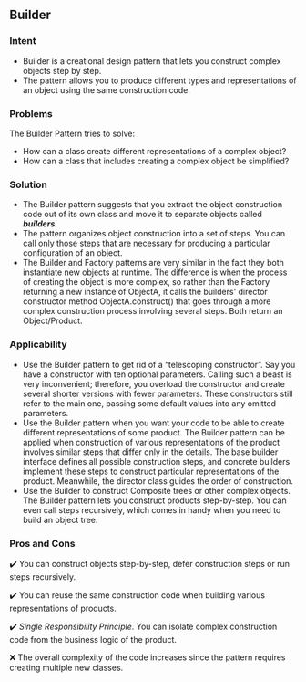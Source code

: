 ## Builder

### Intent

- Builder is a creational design pattern that lets you construct complex objects step by step.
- The pattern allows you to produce different types and representations of an object using the same construction code.

### Problems

The Builder Pattern tries to solve:

- How can a class create different representations of a complex object?
- How can a class that includes creating a complex object be simplified?

### Solution

- The Builder pattern suggests that you extract the object construction code out of its own class and move it to separate objects called ***builders.***
- The pattern organizes object construction into a set of steps.  You can call only those steps that are necessary for producing a particular configuration of an object.
- The Builder and Factory patterns are very similar in the fact they both instantiate new objects at runtime. The difference is when the process of creating the object is more complex, so rather than the Factory returning a new instance of ObjectA, it calls the builders' director constructor method ObjectA.construct() that goes through a more complex construction process involving several steps. Both return an Object/Product.

### Applicability

- Use the Builder pattern to get rid of a “telescoping constructor”.  Say you have a constructor with ten optional parameters. Calling such a beast is very inconvenient; therefore, you overload the constructor and create several shorter versions with fewer parameters. These constructors still refer to the main one, passing some default values into any omitted parameters.
- Use the Builder pattern when you want your code to be able to create different representations of some product. The Builder pattern can be applied when construction of various representations of the product involves similar steps that differ only in the details. The base builder interface defines all possible construction steps, and concrete builders implement these steps to construct particular representations of the product. Meanwhile, the director class guides the order of construction.
- Use the Builder to construct Composite trees or other complex objects. The Builder pattern lets you construct products step-by-step. You can even call steps recursively, which comes in handy when you need to build an object tree.

### Pros and Cons

✔️ You can construct objects step-by-step, defer construction steps or run steps recursively.

✔️ You can reuse the same construction code when building various representations of products.

✔️ *Single Responsibility Principle*. You can isolate complex construction code from the business logic of the product.

❌ The overall complexity of the code increases since the pattern requires creating multiple new classes.